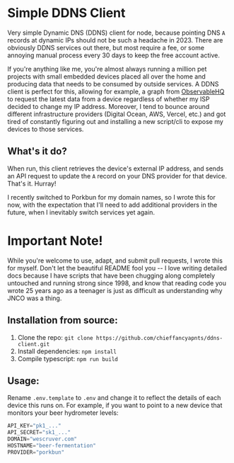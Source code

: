 # Simple DDNS Client
Very simple Dynamic DNS (DDNS) client for node, because pointing DNS `A` records at dynamic IPs should not be such a headache in 2023.  There are obviously DDNS services out there, but most require a fee, or some annoying manual process every 30 days to keep the free account active.

If you're anything like me, you're almost always running a million pet projects with small embedded devices placed all over the home and producing data that needs to be consumed by outside services.  A DDNS client is perfect for this, allowing for example, a graph from [ObservableHQ](https://observablehq.com/d/1942597662b31353) to request the latest data from a device regardless of whether my ISP decided to change my IP address.  Moreover, I tend to bounce around different infrastructure providers (Digital Ocean, AWS, Vercel, etc.) and got tired of constantly figuring out and installing a new script/cli to expose my devices to those services.

## What's it do?
When run, this client retrieves the device's external IP address, and sends an API request to update the `A` record on your DNS provider for that device. That's it. Hurray!

I recently switched to Porkbun for my domain names, so I wrote this for now, with the expectation that I'll need to add additional providers in the future, when I inevitably switch services yet again.


# Important Note!
While you're welcome to use, adapt, and submit pull requests, I wrote this for myself.  Don't let the beautiful README fool you -- I love writing detailed docs because I have scripts that have been chugging along completely untouched and running strong since 1998, and know that reading code you wrote 25 years ago as a teenager is just as difficult as understanding why JNCO was a thing.

## Installation from source:
1. Clone the repo: `git clone https://github.com/chieffancyapnts/ddns-client.git`
1. Install dependencies: `npm install`
1. Compile typescript: `npm run build`

## Usage:
Rename `.env.template` to `.env` and change it to reflect the details of each device this runs on. For example, if you want to point to a new device that monitors your beer hydrometer levels:
```js
API_KEY="pk1_..."
API_SECRET="sk1_..."
DOMAIN="wescruver.com"
HOSTNAME="beer-fermentation"
PROVIDER="porkbun"
```
